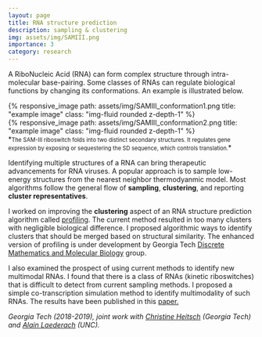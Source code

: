 ```yaml
---
layout: page
title: RNA structure prediction
description: sampling & clustering
img: assets/img/SAMIII.png
importance: 3
category: research
---
```

A RiboNucleic Acid (RNA) can form complex structure through intra-molecular base-pairing. Some classes of RNAs can regulate biological functions by changing its conformations. An example is illustrated below.   


<div class="row">
    <div class="col-sm mt-3 mt-md-0">
        {% responsive_image path: assets/img/SAMIII_conformation1.png title: "example image" class: "img-fluid rounded z-depth-1" %}
    </div>
    <div class="col-sm mt-3 mt-md-0">
        {% responsive_image path: assets/img/SAMIII_conformation2.png title: "example image" class: "img-fluid rounded z-depth-1" %}
    </div>
</div>
*<span style = "font-size:0.8em">The SAM-III riboswitch folds into two distinct secondary structures. It regulates gene expression by exposing or sequestering the SD sequence, which controls translation.</span>* 

Identifying multiple structures of a RNA can bring therapeutic advancements for RNA viruses. A popular approach is to sample low-energy structures from the nearest neighbor thermodyanmic model. Most algorithms follow the general flow of <b>sampling</b>, <b>clustering</b>, and reporting <b>cluster representatives</b>.

I worked on improving the <b>clustering</b> aspect of an RNA structure prediction algorithm called <a href="https://github.com/gtDMMB/RNAStructProfiling">profiling</a>. The current method resulted in too many clusters with negligible biological difference. I proposed algorithmic ways to identify clusters that should be merged based on structural similarity. The enhanced version of profiling is under development by Georgia Tech <a href="https://github.com/gtDMMB">Discrete Mathematics and Molecular Biology</a> group.

I also examined the prospect of using current methods to identify new multimodal RNAs. I found that there is a class of RNAs (kinetic riboswitches) that is difficult to detect from current sampling methods. I proposed a simple co-transcription simulation method to identify multimodality of such RNAs. The results have been published in this <a href="https://www.researchgate.net/publication/337314911_Towards_an_understanding_of_RNA_structural_modalities_a_riboswitch_case_study">paper.</a> 

*Georgia Tech (2018-2019), joint work with <a href="https://sites.google.com/site/christineheitsch/">Christine Heitsch</a> (Georgia Tech) and <a href="https://ribosnitch.bio.unc.edu/">Alain Laederach</a> (UNC).*